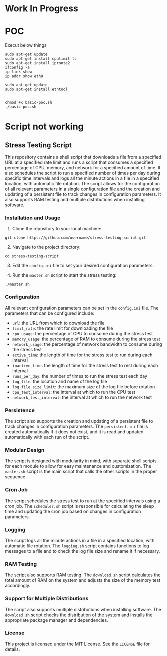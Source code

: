 # Work In Progress

# POC
Execut below things
```
sudo apt-get update
sudo apt-get install cpulimit tc
sudo apt-get install iproute2
ifconfig -a
ip link show
ip addr show eth0

sudo apt-get update
sudo apt-get install ethtool


chmod +x basic-poc.sh
./basic-poc.sh
```

# Script not working

## Stress Testing Script

This repository contains a shell script that downloads a file from a specified URL at a specified rate limit and runs a script that consumes a specified percentage of CPU, memory, and network for a specified amount of time. It also schedules the script to run a specified number of times per day during specific time intervals and logs all the minute actions in a file in a specified location, with automatic file rotation. The script allows for the configuration of all relevant parameters in a single configuration file and the creation and updating of a persistent file to track changes in configuration parameters. It also supports RAM testing and multiple distributions when installing software.

### Installation and Usage

1. Clone the repository to your local machine:

```
git clone https://github.com/username/stress-testing-script.git
```

2. Navigate to the project directory:

```
cd stress-testing-script
```

3. Edit the `config.ini` file to set your desired configuration parameters.

4. Run the `master.sh` script to start the stress testing:

```
./master.sh
```

### Configuration

All relevant configuration parameters can be set in the `config.ini` file. The parameters that can be configured include:

- `url`: the URL from which to download the file
- `limit_rate`: the rate limit for downloading the file
- `cpu_usage`: the percentage of CPU to consume during the stress test
- `memory_usage`: the percentage of RAM to consume during the stress test
- `network_usage`: the percentage of network bandwidth to consume during the stress test
- `active_time`: the length of time for the stress test to run during each interval
- `inactive_time`: the length of time for the stress test to rest during each interval
- `runs_per_day`: the number of times to run the stress test each day
- `log_file`: the location and name of the log file
- `log_file_size_limit`: the maximum size of the log file before rotation
- `cpu_test_interval`: the interval at which to run the CPU test
- `network_test_interval`: the interval at which to run the network test

### Persistence

The script also supports the creation and updating of a persistent file to track changes in configuration parameters. The `persistent.ini` file is created automatically if it does not exist, and it is read and updated automatically with each run of the script.

### Modular Design

The script is designed with modularity in mind, with separate shell scripts for each module to allow for easy maintenance and customization. The `master.sh` script is the main script that calls the other scripts in the proper sequence.

### Cron Job

The script schedules the stress test to run at the specified intervals using a cron job. The `scheduler.sh` script is responsible for calculating the sleep time and updating the cron job based on changes in configuration parameters.

### Logging

The script logs all the minute actions in a file in a specified location, with automatic file rotation. The `logging.sh` script contains functions to log messages to a file and to check the log file size and rename it if necessary.

### RAM Testing

The script also supports RAM testing. The `download.sh` script calculates the total amount of RAM on the system and adjusts the size of the memory test accordingly.

### Support for Multiple Distributions

The script also supports multiple distributions when installing software. The `download.sh` script checks the distribution of the system and installs the appropriate package manager and dependencies.

### License

This project is licensed under the MIT License. See the `LICENSE` file for details.